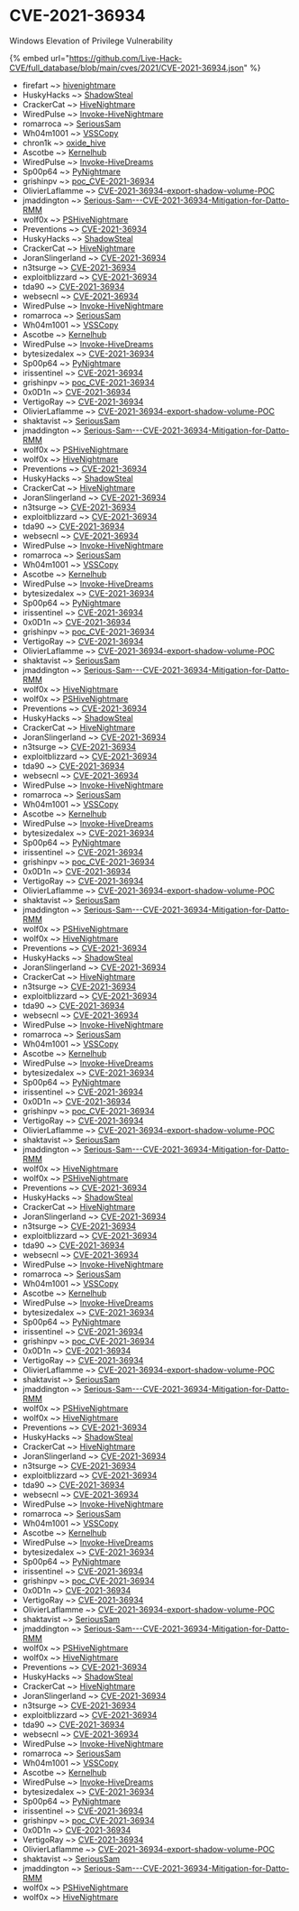 # CVE-2021-36934

Windows Elevation of Privilege Vulnerability

{% embed url="https://github.com/Live-Hack-CVE/full_database/blob/main/cves/2021/CVE-2021-36934.json" %}


* firefart ~> [hivenightmare](https://www.alice-snow.ru/2021/database/cve-2021-36934/hivenightmare-firefart)
* HuskyHacks ~> [ShadowSteal](https://www.alice-snow.ru/2021/database/cve-2021-36934/shadowsteal-huskyhacks)
* CrackerCat ~> [HiveNightmare](https://www.alice-snow.ru/2021/database/cve-2021-36934/hivenightmare-crackercat)
* WiredPulse ~> [Invoke-HiveNightmare](https://www.alice-snow.ru/2021/database/cve-2021-36934/invoke-hivenightmare-wiredpulse)
* romarroca ~> [SeriousSam](https://www.alice-snow.ru/2021/database/cve-2021-36934/serioussam-romarroca)
* Wh04m1001 ~> [VSSCopy](https://www.alice-snow.ru/2021/database/cve-2021-36934/vsscopy-wh04m1001)
* chron1k ~> [oxide_hive](https://www.alice-snow.ru/2021/database/cve-2021-36934/oxide_hive-chron1k)
* Ascotbe ~> [Kernelhub](https://www.alice-snow.ru/2021/database/cve-2021-36934/kernelhub-ascotbe)
* WiredPulse ~> [Invoke-HiveDreams](https://www.alice-snow.ru/2021/database/cve-2021-36934/invoke-hivedreams-wiredpulse)
* Sp00p64 ~> [PyNightmare](https://www.alice-snow.ru/2021/database/cve-2021-36934/pynightmare-sp00p64)
* grishinpv ~> [poc_CVE-2021-36934](https://www.alice-snow.ru/2021/database/cve-2021-36934/poc_cve-2021-36934-grishinpv)
* OlivierLaflamme ~> [CVE-2021-36934-export-shadow-volume-POC](https://www.alice-snow.ru/2021/database/cve-2021-36934/cve-2021-36934-export-shadow-volume-poc-olivierlaflamme)
* jmaddington ~> [Serious-Sam---CVE-2021-36934-Mitigation-for-Datto-RMM](https://www.alice-snow.ru/2021/database/cve-2021-36934/serious-sam---cve-2021-36934-mitigation-for-datto-rmm-jmaddington)
* wolf0x ~> [PSHiveNightmare](https://www.alice-snow.ru/2021/database/cve-2021-36934/pshivenightmare-wolf0x)
* Preventions ~> [CVE-2021-36934](https://www.alice-snow.ru/2021/database/cve-2021-36934/cve-2021-36934-preventions)
* HuskyHacks ~> [ShadowSteal](https://www.alice-snow.ru/2021/database/cve-2021-36934/shadowsteal-huskyhacks)
* CrackerCat ~> [HiveNightmare](https://www.alice-snow.ru/2021/database/cve-2021-36934/hivenightmare-crackercat)
* JoranSlingerland ~> [CVE-2021-36934](https://www.alice-snow.ru/2021/database/cve-2021-36934/cve-2021-36934-joranslingerland)
* n3tsurge ~> [CVE-2021-36934](https://www.alice-snow.ru/2021/database/cve-2021-36934/cve-2021-36934-n3tsurge)
* exploitblizzard ~> [CVE-2021-36934](https://www.alice-snow.ru/2021/database/cve-2021-36934/cve-2021-36934-exploitblizzard)
* tda90 ~> [CVE-2021-36934](https://www.alice-snow.ru/2021/database/cve-2021-36934/cve-2021-36934-tda90)
* websecnl ~> [CVE-2021-36934](https://www.alice-snow.ru/2021/database/cve-2021-36934/cve-2021-36934-websecnl)
* WiredPulse ~> [Invoke-HiveNightmare](https://www.alice-snow.ru/2021/database/cve-2021-36934/invoke-hivenightmare-wiredpulse)
* romarroca ~> [SeriousSam](https://www.alice-snow.ru/2021/database/cve-2021-36934/serioussam-romarroca)
* Wh04m1001 ~> [VSSCopy](https://www.alice-snow.ru/2021/database/cve-2021-36934/vsscopy-wh04m1001)
* Ascotbe ~> [Kernelhub](https://www.alice-snow.ru/2021/database/cve-2021-36934/kernelhub-ascotbe)
* WiredPulse ~> [Invoke-HiveDreams](https://www.alice-snow.ru/2021/database/cve-2021-36934/invoke-hivedreams-wiredpulse)
* bytesizedalex ~> [CVE-2021-36934](https://www.alice-snow.ru/2021/database/cve-2021-36934/cve-2021-36934-bytesizedalex)
* Sp00p64 ~> [PyNightmare](https://www.alice-snow.ru/2021/database/cve-2021-36934/pynightmare-sp00p64)
* irissentinel ~> [CVE-2021-36934](https://www.alice-snow.ru/2021/database/cve-2021-36934/cve-2021-36934-irissentinel)
* grishinpv ~> [poc_CVE-2021-36934](https://www.alice-snow.ru/2021/database/cve-2021-36934/poc_cve-2021-36934-grishinpv)
* 0x0D1n ~> [CVE-2021-36934](https://www.alice-snow.ru/2021/database/cve-2021-36934/cve-2021-36934-0x0d1n)
* VertigoRay ~> [CVE-2021-36934](https://www.alice-snow.ru/2021/database/cve-2021-36934/cve-2021-36934-vertigoray)
* OlivierLaflamme ~> [CVE-2021-36934-export-shadow-volume-POC](https://www.alice-snow.ru/2021/database/cve-2021-36934/cve-2021-36934-export-shadow-volume-poc-olivierlaflamme)
* shaktavist ~> [SeriousSam](https://www.alice-snow.ru/2021/database/cve-2021-36934/serioussam-shaktavist)
* jmaddington ~> [Serious-Sam---CVE-2021-36934-Mitigation-for-Datto-RMM](https://www.alice-snow.ru/2021/database/cve-2021-36934/serious-sam---cve-2021-36934-mitigation-for-datto-rmm-jmaddington)
* wolf0x ~> [PSHiveNightmare](https://www.alice-snow.ru/2021/database/cve-2021-36934/pshivenightmare-wolf0x)
* wolf0x ~> [HiveNightmare](https://www.alice-snow.ru/2021/database/cve-2021-36934/hivenightmare-wolf0x)
* Preventions ~> [CVE-2021-36934](https://www.alice-snow.ru/2021/database/cve-2021-36934/cve-2021-36934-preventions)
* HuskyHacks ~> [ShadowSteal](https://www.alice-snow.ru/2021/database/cve-2021-36934/shadowsteal-huskyhacks)
* CrackerCat ~> [HiveNightmare](https://www.alice-snow.ru/2021/database/cve-2021-36934/hivenightmare-crackercat)
* JoranSlingerland ~> [CVE-2021-36934](https://www.alice-snow.ru/2021/database/cve-2021-36934/cve-2021-36934-joranslingerland)
* n3tsurge ~> [CVE-2021-36934](https://www.alice-snow.ru/2021/database/cve-2021-36934/cve-2021-36934-n3tsurge)
* exploitblizzard ~> [CVE-2021-36934](https://www.alice-snow.ru/2021/database/cve-2021-36934/cve-2021-36934-exploitblizzard)
* tda90 ~> [CVE-2021-36934](https://www.alice-snow.ru/2021/database/cve-2021-36934/cve-2021-36934-tda90)
* websecnl ~> [CVE-2021-36934](https://www.alice-snow.ru/2021/database/cve-2021-36934/cve-2021-36934-websecnl)
* WiredPulse ~> [Invoke-HiveNightmare](https://www.alice-snow.ru/2021/database/cve-2021-36934/invoke-hivenightmare-wiredpulse)
* romarroca ~> [SeriousSam](https://www.alice-snow.ru/2021/database/cve-2021-36934/serioussam-romarroca)
* Wh04m1001 ~> [VSSCopy](https://www.alice-snow.ru/2021/database/cve-2021-36934/vsscopy-wh04m1001)
* Ascotbe ~> [Kernelhub](https://www.alice-snow.ru/2021/database/cve-2021-36934/kernelhub-ascotbe)
* WiredPulse ~> [Invoke-HiveDreams](https://www.alice-snow.ru/2021/database/cve-2021-36934/invoke-hivedreams-wiredpulse)
* bytesizedalex ~> [CVE-2021-36934](https://www.alice-snow.ru/2021/database/cve-2021-36934/cve-2021-36934-bytesizedalex)
* Sp00p64 ~> [PyNightmare](https://www.alice-snow.ru/2021/database/cve-2021-36934/pynightmare-sp00p64)
* irissentinel ~> [CVE-2021-36934](https://www.alice-snow.ru/2021/database/cve-2021-36934/cve-2021-36934-irissentinel)
* 0x0D1n ~> [CVE-2021-36934](https://www.alice-snow.ru/2021/database/cve-2021-36934/cve-2021-36934-0x0d1n)
* grishinpv ~> [poc_CVE-2021-36934](https://www.alice-snow.ru/2021/database/cve-2021-36934/poc_cve-2021-36934-grishinpv)
* VertigoRay ~> [CVE-2021-36934](https://www.alice-snow.ru/2021/database/cve-2021-36934/cve-2021-36934-vertigoray)
* OlivierLaflamme ~> [CVE-2021-36934-export-shadow-volume-POC](https://www.alice-snow.ru/2021/database/cve-2021-36934/cve-2021-36934-export-shadow-volume-poc-olivierlaflamme)
* shaktavist ~> [SeriousSam](https://www.alice-snow.ru/2021/database/cve-2021-36934/serioussam-shaktavist)
* jmaddington ~> [Serious-Sam---CVE-2021-36934-Mitigation-for-Datto-RMM](https://www.alice-snow.ru/2021/database/cve-2021-36934/serious-sam---cve-2021-36934-mitigation-for-datto-rmm-jmaddington)
* wolf0x ~> [HiveNightmare](https://www.alice-snow.ru/2021/database/cve-2021-36934/hivenightmare-wolf0x)
* wolf0x ~> [PSHiveNightmare](https://www.alice-snow.ru/2021/database/cve-2021-36934/pshivenightmare-wolf0x)
* Preventions ~> [CVE-2021-36934](https://www.alice-snow.ru/2021/database/cve-2021-36934/cve-2021-36934-preventions)
* HuskyHacks ~> [ShadowSteal](https://www.alice-snow.ru/2021/database/cve-2021-36934/shadowsteal-huskyhacks)
* CrackerCat ~> [HiveNightmare](https://www.alice-snow.ru/2021/database/cve-2021-36934/hivenightmare-crackercat)
* JoranSlingerland ~> [CVE-2021-36934](https://www.alice-snow.ru/2021/database/cve-2021-36934/cve-2021-36934-joranslingerland)
* n3tsurge ~> [CVE-2021-36934](https://www.alice-snow.ru/2021/database/cve-2021-36934/cve-2021-36934-n3tsurge)
* exploitblizzard ~> [CVE-2021-36934](https://www.alice-snow.ru/2021/database/cve-2021-36934/cve-2021-36934-exploitblizzard)
* tda90 ~> [CVE-2021-36934](https://www.alice-snow.ru/2021/database/cve-2021-36934/cve-2021-36934-tda90)
* websecnl ~> [CVE-2021-36934](https://www.alice-snow.ru/2021/database/cve-2021-36934/cve-2021-36934-websecnl)
* WiredPulse ~> [Invoke-HiveNightmare](https://www.alice-snow.ru/2021/database/cve-2021-36934/invoke-hivenightmare-wiredpulse)
* romarroca ~> [SeriousSam](https://www.alice-snow.ru/2021/database/cve-2021-36934/serioussam-romarroca)
* Wh04m1001 ~> [VSSCopy](https://www.alice-snow.ru/2021/database/cve-2021-36934/vsscopy-wh04m1001)
* Ascotbe ~> [Kernelhub](https://www.alice-snow.ru/2021/database/cve-2021-36934/kernelhub-ascotbe)
* WiredPulse ~> [Invoke-HiveDreams](https://www.alice-snow.ru/2021/database/cve-2021-36934/invoke-hivedreams-wiredpulse)
* bytesizedalex ~> [CVE-2021-36934](https://www.alice-snow.ru/2021/database/cve-2021-36934/cve-2021-36934-bytesizedalex)
* Sp00p64 ~> [PyNightmare](https://www.alice-snow.ru/2021/database/cve-2021-36934/pynightmare-sp00p64)
* irissentinel ~> [CVE-2021-36934](https://www.alice-snow.ru/2021/database/cve-2021-36934/cve-2021-36934-irissentinel)
* grishinpv ~> [poc_CVE-2021-36934](https://www.alice-snow.ru/2021/database/cve-2021-36934/poc_cve-2021-36934-grishinpv)
* 0x0D1n ~> [CVE-2021-36934](https://www.alice-snow.ru/2021/database/cve-2021-36934/cve-2021-36934-0x0d1n)
* VertigoRay ~> [CVE-2021-36934](https://www.alice-snow.ru/2021/database/cve-2021-36934/cve-2021-36934-vertigoray)
* OlivierLaflamme ~> [CVE-2021-36934-export-shadow-volume-POC](https://www.alice-snow.ru/2021/database/cve-2021-36934/cve-2021-36934-export-shadow-volume-poc-olivierlaflamme)
* shaktavist ~> [SeriousSam](https://www.alice-snow.ru/2021/database/cve-2021-36934/serioussam-shaktavist)
* jmaddington ~> [Serious-Sam---CVE-2021-36934-Mitigation-for-Datto-RMM](https://www.alice-snow.ru/2021/database/cve-2021-36934/serious-sam---cve-2021-36934-mitigation-for-datto-rmm-jmaddington)
* wolf0x ~> [PSHiveNightmare](https://www.alice-snow.ru/2021/database/cve-2021-36934/pshivenightmare-wolf0x)
* wolf0x ~> [HiveNightmare](https://www.alice-snow.ru/2021/database/cve-2021-36934/hivenightmare-wolf0x)
* Preventions ~> [CVE-2021-36934](https://www.alice-snow.ru/2021/database/cve-2021-36934/cve-2021-36934-preventions)
* HuskyHacks ~> [ShadowSteal](https://www.alice-snow.ru/2021/database/cve-2021-36934/shadowsteal-huskyhacks)
* JoranSlingerland ~> [CVE-2021-36934](https://www.alice-snow.ru/2021/database/cve-2021-36934/cve-2021-36934-joranslingerland)
* CrackerCat ~> [HiveNightmare](https://www.alice-snow.ru/2021/database/cve-2021-36934/hivenightmare-crackercat)
* n3tsurge ~> [CVE-2021-36934](https://www.alice-snow.ru/2021/database/cve-2021-36934/cve-2021-36934-n3tsurge)
* exploitblizzard ~> [CVE-2021-36934](https://www.alice-snow.ru/2021/database/cve-2021-36934/cve-2021-36934-exploitblizzard)
* tda90 ~> [CVE-2021-36934](https://www.alice-snow.ru/2021/database/cve-2021-36934/cve-2021-36934-tda90)
* websecnl ~> [CVE-2021-36934](https://www.alice-snow.ru/2021/database/cve-2021-36934/cve-2021-36934-websecnl)
* WiredPulse ~> [Invoke-HiveNightmare](https://www.alice-snow.ru/2021/database/cve-2021-36934/invoke-hivenightmare-wiredpulse)
* romarroca ~> [SeriousSam](https://www.alice-snow.ru/2021/database/cve-2021-36934/serioussam-romarroca)
* Wh04m1001 ~> [VSSCopy](https://www.alice-snow.ru/2021/database/cve-2021-36934/vsscopy-wh04m1001)
* Ascotbe ~> [Kernelhub](https://www.alice-snow.ru/2021/database/cve-2021-36934/kernelhub-ascotbe)
* WiredPulse ~> [Invoke-HiveDreams](https://www.alice-snow.ru/2021/database/cve-2021-36934/invoke-hivedreams-wiredpulse)
* bytesizedalex ~> [CVE-2021-36934](https://www.alice-snow.ru/2021/database/cve-2021-36934/cve-2021-36934-bytesizedalex)
* Sp00p64 ~> [PyNightmare](https://www.alice-snow.ru/2021/database/cve-2021-36934/pynightmare-sp00p64)
* irissentinel ~> [CVE-2021-36934](https://www.alice-snow.ru/2021/database/cve-2021-36934/cve-2021-36934-irissentinel)
* 0x0D1n ~> [CVE-2021-36934](https://www.alice-snow.ru/2021/database/cve-2021-36934/cve-2021-36934-0x0d1n)
* grishinpv ~> [poc_CVE-2021-36934](https://www.alice-snow.ru/2021/database/cve-2021-36934/poc_cve-2021-36934-grishinpv)
* VertigoRay ~> [CVE-2021-36934](https://www.alice-snow.ru/2021/database/cve-2021-36934/cve-2021-36934-vertigoray)
* OlivierLaflamme ~> [CVE-2021-36934-export-shadow-volume-POC](https://www.alice-snow.ru/2021/database/cve-2021-36934/cve-2021-36934-export-shadow-volume-poc-olivierlaflamme)
* shaktavist ~> [SeriousSam](https://www.alice-snow.ru/2021/database/cve-2021-36934/serioussam-shaktavist)
* jmaddington ~> [Serious-Sam---CVE-2021-36934-Mitigation-for-Datto-RMM](https://www.alice-snow.ru/2021/database/cve-2021-36934/serious-sam---cve-2021-36934-mitigation-for-datto-rmm-jmaddington)
* wolf0x ~> [HiveNightmare](https://www.alice-snow.ru/2021/database/cve-2021-36934/hivenightmare-wolf0x)
* wolf0x ~> [PSHiveNightmare](https://www.alice-snow.ru/2021/database/cve-2021-36934/pshivenightmare-wolf0x)
* Preventions ~> [CVE-2021-36934](https://www.alice-snow.ru/2021/database/cve-2021-36934/cve-2021-36934-preventions)
* HuskyHacks ~> [ShadowSteal](https://www.alice-snow.ru/2021/database/cve-2021-36934/shadowsteal-huskyhacks)
* CrackerCat ~> [HiveNightmare](https://www.alice-snow.ru/2021/database/cve-2021-36934/hivenightmare-crackercat)
* JoranSlingerland ~> [CVE-2021-36934](https://www.alice-snow.ru/2021/database/cve-2021-36934/cve-2021-36934-joranslingerland)
* n3tsurge ~> [CVE-2021-36934](https://www.alice-snow.ru/2021/database/cve-2021-36934/cve-2021-36934-n3tsurge)
* exploitblizzard ~> [CVE-2021-36934](https://www.alice-snow.ru/2021/database/cve-2021-36934/cve-2021-36934-exploitblizzard)
* tda90 ~> [CVE-2021-36934](https://www.alice-snow.ru/2021/database/cve-2021-36934/cve-2021-36934-tda90)
* websecnl ~> [CVE-2021-36934](https://www.alice-snow.ru/2021/database/cve-2021-36934/cve-2021-36934-websecnl)
* WiredPulse ~> [Invoke-HiveNightmare](https://www.alice-snow.ru/2021/database/cve-2021-36934/invoke-hivenightmare-wiredpulse)
* romarroca ~> [SeriousSam](https://www.alice-snow.ru/2021/database/cve-2021-36934/serioussam-romarroca)
* Wh04m1001 ~> [VSSCopy](https://www.alice-snow.ru/2021/database/cve-2021-36934/vsscopy-wh04m1001)
* Ascotbe ~> [Kernelhub](https://www.alice-snow.ru/2021/database/cve-2021-36934/kernelhub-ascotbe)
* WiredPulse ~> [Invoke-HiveDreams](https://www.alice-snow.ru/2021/database/cve-2021-36934/invoke-hivedreams-wiredpulse)
* bytesizedalex ~> [CVE-2021-36934](https://www.alice-snow.ru/2021/database/cve-2021-36934/cve-2021-36934-bytesizedalex)
* Sp00p64 ~> [PyNightmare](https://www.alice-snow.ru/2021/database/cve-2021-36934/pynightmare-sp00p64)
* irissentinel ~> [CVE-2021-36934](https://www.alice-snow.ru/2021/database/cve-2021-36934/cve-2021-36934-irissentinel)
* grishinpv ~> [poc_CVE-2021-36934](https://www.alice-snow.ru/2021/database/cve-2021-36934/poc_cve-2021-36934-grishinpv)
* 0x0D1n ~> [CVE-2021-36934](https://www.alice-snow.ru/2021/database/cve-2021-36934/cve-2021-36934-0x0d1n)
* VertigoRay ~> [CVE-2021-36934](https://www.alice-snow.ru/2021/database/cve-2021-36934/cve-2021-36934-vertigoray)
* OlivierLaflamme ~> [CVE-2021-36934-export-shadow-volume-POC](https://www.alice-snow.ru/2021/database/cve-2021-36934/cve-2021-36934-export-shadow-volume-poc-olivierlaflamme)
* shaktavist ~> [SeriousSam](https://www.alice-snow.ru/2021/database/cve-2021-36934/serioussam-shaktavist)
* jmaddington ~> [Serious-Sam---CVE-2021-36934-Mitigation-for-Datto-RMM](https://www.alice-snow.ru/2021/database/cve-2021-36934/serious-sam---cve-2021-36934-mitigation-for-datto-rmm-jmaddington)
* wolf0x ~> [PSHiveNightmare](https://www.alice-snow.ru/2021/database/cve-2021-36934/pshivenightmare-wolf0x)
* wolf0x ~> [HiveNightmare](https://www.alice-snow.ru/2021/database/cve-2021-36934/hivenightmare-wolf0x)
* Preventions ~> [CVE-2021-36934](https://www.alice-snow.ru/2021/database/cve-2021-36934/cve-2021-36934-preventions)
* HuskyHacks ~> [ShadowSteal](https://www.alice-snow.ru/2021/database/cve-2021-36934/shadowsteal-huskyhacks)
* CrackerCat ~> [HiveNightmare](https://www.alice-snow.ru/2021/database/cve-2021-36934/hivenightmare-crackercat)
* JoranSlingerland ~> [CVE-2021-36934](https://www.alice-snow.ru/2021/database/cve-2021-36934/cve-2021-36934-joranslingerland)
* n3tsurge ~> [CVE-2021-36934](https://www.alice-snow.ru/2021/database/cve-2021-36934/cve-2021-36934-n3tsurge)
* exploitblizzard ~> [CVE-2021-36934](https://www.alice-snow.ru/2021/database/cve-2021-36934/cve-2021-36934-exploitblizzard)
* tda90 ~> [CVE-2021-36934](https://www.alice-snow.ru/2021/database/cve-2021-36934/cve-2021-36934-tda90)
* websecnl ~> [CVE-2021-36934](https://www.alice-snow.ru/2021/database/cve-2021-36934/cve-2021-36934-websecnl)
* WiredPulse ~> [Invoke-HiveNightmare](https://www.alice-snow.ru/2021/database/cve-2021-36934/invoke-hivenightmare-wiredpulse)
* romarroca ~> [SeriousSam](https://www.alice-snow.ru/2021/database/cve-2021-36934/serioussam-romarroca)
* Wh04m1001 ~> [VSSCopy](https://www.alice-snow.ru/2021/database/cve-2021-36934/vsscopy-wh04m1001)
* Ascotbe ~> [Kernelhub](https://www.alice-snow.ru/2021/database/cve-2021-36934/kernelhub-ascotbe)
* WiredPulse ~> [Invoke-HiveDreams](https://www.alice-snow.ru/2021/database/cve-2021-36934/invoke-hivedreams-wiredpulse)
* bytesizedalex ~> [CVE-2021-36934](https://www.alice-snow.ru/2021/database/cve-2021-36934/cve-2021-36934-bytesizedalex)
* Sp00p64 ~> [PyNightmare](https://www.alice-snow.ru/2021/database/cve-2021-36934/pynightmare-sp00p64)
* irissentinel ~> [CVE-2021-36934](https://www.alice-snow.ru/2021/database/cve-2021-36934/cve-2021-36934-irissentinel)
* grishinpv ~> [poc_CVE-2021-36934](https://www.alice-snow.ru/2021/database/cve-2021-36934/poc_cve-2021-36934-grishinpv)
* 0x0D1n ~> [CVE-2021-36934](https://www.alice-snow.ru/2021/database/cve-2021-36934/cve-2021-36934-0x0d1n)
* VertigoRay ~> [CVE-2021-36934](https://www.alice-snow.ru/2021/database/cve-2021-36934/cve-2021-36934-vertigoray)
* OlivierLaflamme ~> [CVE-2021-36934-export-shadow-volume-POC](https://www.alice-snow.ru/2021/database/cve-2021-36934/cve-2021-36934-export-shadow-volume-poc-olivierlaflamme)
* shaktavist ~> [SeriousSam](https://www.alice-snow.ru/2021/database/cve-2021-36934/serioussam-shaktavist)
* jmaddington ~> [Serious-Sam---CVE-2021-36934-Mitigation-for-Datto-RMM](https://www.alice-snow.ru/2021/database/cve-2021-36934/serious-sam---cve-2021-36934-mitigation-for-datto-rmm-jmaddington)
* wolf0x ~> [PSHiveNightmare](https://www.alice-snow.ru/2021/database/cve-2021-36934/pshivenightmare-wolf0x)
* wolf0x ~> [HiveNightmare](https://www.alice-snow.ru/2021/database/cve-2021-36934/hivenightmare-wolf0x)
* Preventions ~> [CVE-2021-36934](https://www.alice-snow.ru/2021/database/cve-2021-36934/cve-2021-36934-preventions)
* HuskyHacks ~> [ShadowSteal](https://www.alice-snow.ru/2021/database/cve-2021-36934/shadowsteal-huskyhacks)
* CrackerCat ~> [HiveNightmare](https://www.alice-snow.ru/2021/database/cve-2021-36934/hivenightmare-crackercat)
* JoranSlingerland ~> [CVE-2021-36934](https://www.alice-snow.ru/2021/database/cve-2021-36934/cve-2021-36934-joranslingerland)
* n3tsurge ~> [CVE-2021-36934](https://www.alice-snow.ru/2021/database/cve-2021-36934/cve-2021-36934-n3tsurge)
* exploitblizzard ~> [CVE-2021-36934](https://www.alice-snow.ru/2021/database/cve-2021-36934/cve-2021-36934-exploitblizzard)
* tda90 ~> [CVE-2021-36934](https://www.alice-snow.ru/2021/database/cve-2021-36934/cve-2021-36934-tda90)
* websecnl ~> [CVE-2021-36934](https://www.alice-snow.ru/2021/database/cve-2021-36934/cve-2021-36934-websecnl)
* WiredPulse ~> [Invoke-HiveNightmare](https://www.alice-snow.ru/2021/database/cve-2021-36934/invoke-hivenightmare-wiredpulse)
* romarroca ~> [SeriousSam](https://www.alice-snow.ru/2021/database/cve-2021-36934/serioussam-romarroca)
* Wh04m1001 ~> [VSSCopy](https://www.alice-snow.ru/2021/database/cve-2021-36934/vsscopy-wh04m1001)
* Ascotbe ~> [Kernelhub](https://www.alice-snow.ru/2021/database/cve-2021-36934/kernelhub-ascotbe)
* WiredPulse ~> [Invoke-HiveDreams](https://www.alice-snow.ru/2021/database/cve-2021-36934/invoke-hivedreams-wiredpulse)
* bytesizedalex ~> [CVE-2021-36934](https://www.alice-snow.ru/2021/database/cve-2021-36934/cve-2021-36934-bytesizedalex)
* Sp00p64 ~> [PyNightmare](https://www.alice-snow.ru/2021/database/cve-2021-36934/pynightmare-sp00p64)
* irissentinel ~> [CVE-2021-36934](https://www.alice-snow.ru/2021/database/cve-2021-36934/cve-2021-36934-irissentinel)
* grishinpv ~> [poc_CVE-2021-36934](https://www.alice-snow.ru/2021/database/cve-2021-36934/poc_cve-2021-36934-grishinpv)
* 0x0D1n ~> [CVE-2021-36934](https://www.alice-snow.ru/2021/database/cve-2021-36934/cve-2021-36934-0x0d1n)
* VertigoRay ~> [CVE-2021-36934](https://www.alice-snow.ru/2021/database/cve-2021-36934/cve-2021-36934-vertigoray)
* OlivierLaflamme ~> [CVE-2021-36934-export-shadow-volume-POC](https://www.alice-snow.ru/2021/database/cve-2021-36934/cve-2021-36934-export-shadow-volume-poc-olivierlaflamme)
* shaktavist ~> [SeriousSam](https://www.alice-snow.ru/2021/database/cve-2021-36934/serioussam-shaktavist)
* jmaddington ~> [Serious-Sam---CVE-2021-36934-Mitigation-for-Datto-RMM](https://www.alice-snow.ru/2021/database/cve-2021-36934/serious-sam---cve-2021-36934-mitigation-for-datto-rmm-jmaddington)
* wolf0x ~> [PSHiveNightmare](https://www.alice-snow.ru/2021/database/cve-2021-36934/pshivenightmare-wolf0x)
* wolf0x ~> [HiveNightmare](https://www.alice-snow.ru/2021/database/cve-2021-36934/hivenightmare-wolf0x)